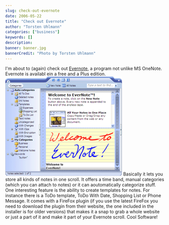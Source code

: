 ```yaml
---
slug: check-out-evernote
date: 2006-05-22
title: "Check out Evernote"
author: "Torsten Uhlmann"
categories: ["business"]
keywords: []
description:
banner: banner.jpg
bannerCredit: "Photo by Torsten Uhlmann"
---
```


I'm about to (again) check out [Evernote](http://www.evernote.com), a program not unlike MS OneNote. Evernote is availabl ein a free and a Plus edition. <span id="p44">[![Evernote](./EN-screenshot-104-front.gif)](http://blog.agynamix.de//?attachment_id=44 "Evernote")</span> Basically it lets you store all kinds of notes in one scroll. It offers a time band, manual categories (which you can attach to notes) or it can aoutomatically categorize stuff. One interesting feature is the ability to create templates for notes. For instance there is a ToDo template, ToDo With Date, Shopping List or Phone Message. It comes with a FireFox plugin (if you use the latest FireFox you need to download the plugin from their website, the one included in the installer is for older versions) that makes it a snap to grab a whole website or just a part of it and make it part of your Evernote scroll. Cool Software!
